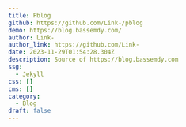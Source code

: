 ```yaml
---
title: Pblog
github: https://github.com/Link-/pblog
demo: https://blog.bassemdy.com/
author: Link-
author_link: https://github.com/Link-
date: 2023-11-29T01:54:28.304Z
description: Source of https://blog.bassemdy.com
ssg:
  - Jekyll
css: []
cms: []
category:
  - Blog
draft: false
---
```

